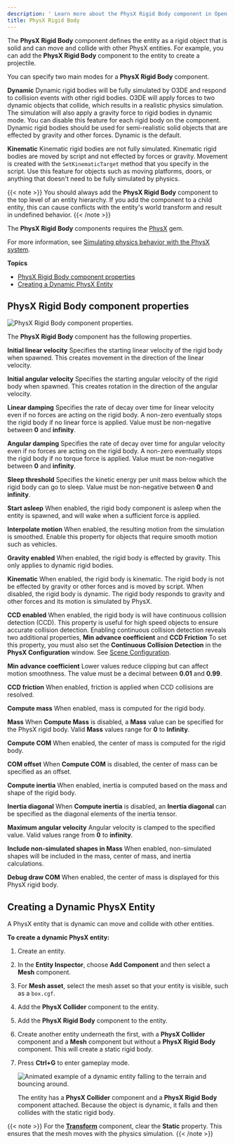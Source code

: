 ```yaml
---
description: ' Learn more about the PhysX Rigid Body component in Open 3D Engine. '
title: PhysX Rigid Body
---
```




The **PhysX Rigid Body** component defines the entity as a rigid object that is solid and can move and collide with other PhysX entities. For example, you can add the **PhysX Rigid Body** component to the entity to create a projectile.

You can specify two main modes for a **PhysX Rigid Body** component.

**Dynamic**
Dynamic rigid bodies will be fully simulated by O3DE and respond to collision events with other rigid bodies. O3DE will apply forces to two dynamic objects that collide, which results in a realistic physics simulation. The simulation will also apply a gravity force to rigid bodies in dynamic mode. You can disable this feature for each rigid body on the component. Dynamic rigid bodies should be used for semi-realistic solid objects that are effected by gravity and other forces.
Dynamic is the default.

**Kinematic**
Kinematic rigid bodies are not fully simulated. Kinematic rigid bodies are moved by script and not effected by forces or gravity. Movement is created with the `SetKinematicTarget` method that you specify in the script.
Use this feature for objects such as moving platforms, doors, or anything that doesn't need to be fully simulated by physics.

{{< note >}}
You should always add the **PhysX Rigid Body** component to the top level of an entity hierarchy. If you add the component to a child entity, this can cause conflicts with the entity's world transform and result in undefined behavior.
{{< /note >}}

The **PhysX Rigid Body** components requires the [PhysX](/docs/user-guide/gems/reference/physics/nvidia/physx/) gem.

For more information, see [Simulating physics behavior with the PhysX system](/docs/user-guide/interactivity/physics/nvidia-physx/).

**Topics**
+ [PhysX Rigid Body component properties](#physx-rigid-body-component-properties)
+ [Creating a Dynamic PhysX Entity](#creating-a-dynamic-physx-entity)

## PhysX Rigid Body component properties

![PhysX Rigid Body component properties.](/images/user-guide/component/physx/component-physx-rigid-body.png)

The **PhysX Rigid Body** component has the following properties.

**Initial linear velocity**
Specifies the starting linear velocity of the rigid body when spawned. This creates movement in the direction of the linear velocity.

**Initial angular velocity**
Specifies the starting angular velocity of the rigid body when spawned. This creates rotation in the direction of the angular velocity.

**Linear damping**
Specifies the rate of decay over time for linear velocity even if no forces are acting on the rigid body. A non-zero eventually stops the rigid body if no linear force is applied.
Value must be non-negative between **0** and **infinity**.

**Angular damping**
Specifies the rate of decay over time for angular velocity even if no forces are acting on the rigid body. A non-zero eventually stops the rigid body if no torque force is applied.
Value must be non-negative between **0** and **infinity**.

**Sleep threshold**
Specifies the kinetic energy per unit mass below which the rigid body can go to sleep.
Value must be non-negative between **0** and **infinity**.

**Start asleep**
When enabled, the rigid body component is asleep when the entity is spawned, and will wake when a sufficient force is applied.

**Interpolate motion**
When enabled, the resulting motion from the simulation is smoothed.
Enable this property for objects that require smooth motion such as vehicles.

**Gravity enabled**
When enabled, the rigid body is effected by gravity. This only applies to dynamic rigid bodies.

**Kinematic**
When enabled, the rigid body is kinematic. The rigid body is not be effected by gravity or other forces and is moved by script.
When disabled, the rigid body is dynamic. The rigid body responds to gravity and other forces and its motion is simulated by PhysX.

**CCD enabled**
When enabled, the rigid body is will have continuous collision detection (CCD). This property is useful for high speed objects to ensure accurate collision detection. Enabling continuous collision detection reveals two additional properties, **Min advance coefficient** and **CCD Friction**
To set this property, you must also set the **Continuous Collision Detection** in the **PhysX Configuration** window. See [Scene Configuration](/docs/user-guide/interactivity/physics/nvidia-physx/configuring/configuration-global/#scene-configuration).

**Min advance coefficient**
Lower values reduce clipping but can affect motion smoothness.
The value must be a decimal between **0.01** and **0.99**.

**CCD friction**
When enabled, friction is applied when CCD collisions are resolved.

**Compute mass**
When enabled, mass is computed for the rigid body.

**Mass**
When **Compute Mass** is disabled, a **Mass** value can be specified for the PhysX rigid body. Valid **Mass** values range for **0** to **Infinity**.

**Compute COM**
When enabled, the center of mass is computed for the rigid body.

**COM offset**
When **Compute COM** is disabled, the center of mass can be specified as an offset.

**Compute inertia**
When enabled, inertia is computed based on the mass and shape of the rigid body.

**Inertia diagonal**
When **Compute inertia** is disabled, an **Inertia diagonal** can be specified as the diagonal elements of the inertia tensor.

**Maximum angular velocity**
Angular velocity is clamped to the specified value. Valid values range from **0** to **infinity**.

**Include non-simulated shapes in Mass**
When enabled, non-simulated shapes will be included in the mass, center of mass, and inertia calculations.

**Debug draw COM**
When enabled, the center of mass is displayed for this PhysX rigid body.

## Creating a Dynamic PhysX Entity

A PhysX entity that is dynamic can move and collide with other entities.

**To create a dynamic PhysX entity:**

1. Create an entity.

1. In the **Entity Inspector**, choose **Add Component** and then select a **Mesh** component.

1. For **Mesh asset**, select the mesh asset so that your entity is visible, such as a `box.cgf`.

1. Add the **PhysX Collider** component to the entity.

1. Add the **PhysX Rigid Body** component to the entity.

1. Create another entity underneath the first, with a **PhysX Collider** component and a **Mesh** component but without a **PhysX Rigid Body** component. This will create a static rigid body.

1. Press **Ctrl+G** to enter gameplay mode.

    ![Animated example of a dynamic entity falling to the terrain and bouncing around.](/images/user-guide/shared/physx-creating-dynamic-object-1.gif)

    The entity has a **PhysX Collider** component and a **PhysX Rigid Body** component attached. Because the object is dynamic, it falls and then collides with the static rigid body.

{{< note >}}
For the **[Transform](/docs/user-guide/components/reference/transform/)** component, clear the **Static** property. This ensures that the mesh moves with the physics simulation.
{{< /note >}}
